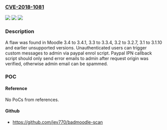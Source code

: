 ### [CVE-2018-1081](https://cve.mitre.org/cgi-bin/cvename.cgi?name=CVE-2018-1081)
![](https://img.shields.io/static/v1?label=Product&message=Moodle&color=blue)
![](https://img.shields.io/static/v1?label=Version&message=3.4%20to%203.4.1%2C%203.3%20to%203.3.4%2C%203.2%20to%203.2.7%2C%203.1%20to%203.1.10%20and%20earlier%20unsupported%20versions%20&color=brightgreen)
![](https://img.shields.io/static/v1?label=Vulnerability&message=CWE-79&color=brightgreen)

### Description

A flaw was found in Moodle 3.4 to 3.4.1, 3.3 to 3.3.4, 3.2 to 3.2.7, 3.1 to 3.1.10 and earlier unsupported versions. Unauthenticated users can trigger custom messages to admin via paypal enrol script. Paypal IPN callback script should only send error emails to admin after request origin was verified, otherwise admin email can be spammed.

### POC

#### Reference
No PoCs from references.

#### Github
- https://github.com/jev770/badmoodle-scan

